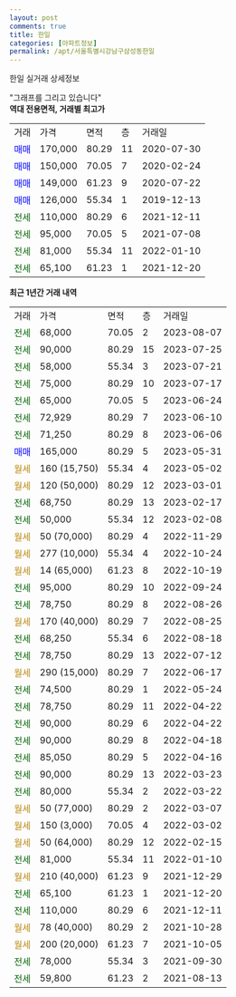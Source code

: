 ```yaml
---
layout: post
comments: true
title: 한일
categories: [아파트정보]
permalink: /apt/서울특별시강남구삼성동한일
---
```


한일 실거래 상세정보

<script type="text/javascript">
  google.charts.load('current', {'packages':['line', 'corechart']});
  google.charts.setOnLoadCallback(drawChart);

  function drawChart() {
    var data = new google.visualization.DataTable();
    data.addColumn('date', '거래일');
    data.addColumn('number', "매매");
    data.addColumn('number', "전세");
    data.addColumn('number', "전매");

    data.addRows([[new Date(Date.parse("2023-08-07")), null, 68000, null], [new Date(Date.parse("2023-07-25")), null, 90000, null], [new Date(Date.parse("2023-07-21")), null, 58000, null], [new Date(Date.parse("2023-07-17")), null, 75000, null], [new Date(Date.parse("2023-06-24")), null, 65000, null], [new Date(Date.parse("2023-06-10")), null, 72929, null], [new Date(Date.parse("2023-06-06")), null, 71250, null], [new Date(Date.parse("2023-05-31")), 165000, null, null], [new Date(Date.parse("2023-05-02")), null, null, null], [new Date(Date.parse("2023-03-01")), null, null, null], [new Date(Date.parse("2023-02-17")), null, 68750, null], [new Date(Date.parse("2023-02-08")), null, 50000, null], [new Date(Date.parse("2022-11-29")), null, null, null], [new Date(Date.parse("2022-10-24")), null, null, null], [new Date(Date.parse("2022-10-19")), null, null, null], [new Date(Date.parse("2022-09-24")), null, 95000, null], [new Date(Date.parse("2022-08-26")), null, 78750, null], [new Date(Date.parse("2022-08-25")), null, null, null], [new Date(Date.parse("2022-08-18")), null, 68250, null], [new Date(Date.parse("2022-07-12")), null, 78750, null], [new Date(Date.parse("2022-06-17")), null, null, null], [new Date(Date.parse("2022-05-24")), null, 74500, null], [new Date(Date.parse("2022-04-22")), null, 78750, null], [new Date(Date.parse("2022-04-22")), null, 90000, null], [new Date(Date.parse("2022-04-18")), null, 90000, null], [new Date(Date.parse("2022-04-16")), null, 85050, null], [new Date(Date.parse("2022-03-23")), null, 90000, null], [new Date(Date.parse("2022-03-22")), null, 80000, null], [new Date(Date.parse("2022-03-07")), null, null, null], [new Date(Date.parse("2022-03-02")), null, null, null], [new Date(Date.parse("2022-02-15")), null, null, null], [new Date(Date.parse("2022-01-10")), null, 81000, null], [new Date(Date.parse("2021-12-29")), null, null, null], [new Date(Date.parse("2021-12-20")), null, 65100, null], [new Date(Date.parse("2021-12-11")), null, 110000, null], [new Date(Date.parse("2021-10-28")), null, null, null], [new Date(Date.parse("2021-10-05")), null, null, null], [new Date(Date.parse("2021-09-30")), null, 78000, null], [new Date(Date.parse("2021-08-13")), null, 59800, null]]);

    var options = {
      hAxis: {
        format: 'yyyy/MM/dd'
      },    
      lineWidth: 0,
      pointsVisible: true,    
      title: '최근 1년간 유형별 실거래가 분포',
      legend: { position: 'bottom' }
    };

    var formatter = new google.visualization.NumberFormat({pattern:'###,###'} );
    formatter.format(data, 1);
    formatter.format(data, 2);
    
    setTimeout(function() {
        var chart = new google.visualization.LineChart(document.getElementById('columnchart_material'));
        chart.draw(data, (options));
        document.getElementById('loading').style.display = 'none';
    }, 200);
  }
</script>


<div id="loading" style="z-index:20; display: block; margin-left: 0px">"그래프를 그리고 있습니다"</div>
<div id="columnchart_material" style="width: 95%; margin-left: 0px; display: block"></div>
<!-- contents start -->
<b>역대 전용면적, 거래별 최고가</b>
<table class="sortable">
    <tr>
      <td>거래</td>
      <td>가격</td>
      <td>면적</td>
      <td>층</td>
      <td>거래일</td>
    </tr>
        <tr>
          <td><a style="color: blue">매매</a></td>
          <td>170,000</td>
          <td>80.29</td>
          <td>11</td>
          <td>2020-07-30</td>
        </tr>            <tr>
          <td><a style="color: blue">매매</a></td>
          <td>150,000</td>
          <td>70.05</td>
          <td>7</td>
          <td>2020-02-24</td>
        </tr>            <tr>
          <td><a style="color: blue">매매</a></td>
          <td>149,000</td>
          <td>61.23</td>
          <td>9</td>
          <td>2020-07-22</td>
        </tr>            <tr>
          <td><a style="color: blue">매매</a></td>
          <td>126,000</td>
          <td>55.34</td>
          <td>1</td>
          <td>2019-12-13</td>
        </tr>        
        <tr>
              <td><a style="color: darkgreen">전세</a></td>
              <td>110,000</td>
              <td>80.29</td>
              <td>6</td>
              <td>2021-12-11</td>
            </tr>            <tr>
              <td><a style="color: darkgreen">전세</a></td>
              <td>95,000</td>
              <td>70.05</td>
              <td>5</td>
              <td>2021-07-08</td>
            </tr>            <tr>
              <td><a style="color: darkgreen">전세</a></td>
              <td>81,000</td>
              <td>55.34</td>
              <td>11</td>
              <td>2022-01-10</td>
            </tr>            <tr>
              <td><a style="color: darkgreen">전세</a></td>
              <td>65,100</td>
              <td>61.23</td>
              <td>1</td>
              <td>2021-12-20</td>
            </tr>        
    
</table>

<b>최근 1년간 거래 내역</b>

<table class="sortable">
    <tr>
      <td>거래</td>
      <td>가격</td>
      <td>면적</td>
      <td>층</td>
      <td>거래일</td>
    </tr>
    <tr>
      <td><a style="color: darkgreen">전세</a></td>
      <td>68,000</td>
      <td>70.05</td>
      <td>2</td>
      <td>2023-08-07</td>
    </tr>          <tr>
      <td><a style="color: darkgreen">전세</a></td>
      <td>90,000</td>
      <td>80.29</td>
      <td>15</td>
      <td>2023-07-25</td>
    </tr>          <tr>
      <td><a style="color: darkgreen">전세</a></td>
      <td>58,000</td>
      <td>55.34</td>
      <td>3</td>
      <td>2023-07-21</td>
    </tr>          <tr>
      <td><a style="color: darkgreen">전세</a></td>
      <td>75,000</td>
      <td>80.29</td>
      <td>10</td>
      <td>2023-07-17</td>
    </tr>          <tr>
      <td><a style="color: darkgreen">전세</a></td>
      <td>65,000</td>
      <td>70.05</td>
      <td>5</td>
      <td>2023-06-24</td>
    </tr>          <tr>
      <td><a style="color: darkgreen">전세</a></td>
      <td>72,929</td>
      <td>80.29</td>
      <td>7</td>
      <td>2023-06-10</td>
    </tr>          <tr>
      <td><a style="color: darkgreen">전세</a></td>
      <td>71,250</td>
      <td>80.29</td>
      <td>8</td>
      <td>2023-06-06</td>
    </tr>          <tr>
      <td><a style="color: blue">매매</a></td>
      <td>165,000</td>
      <td>80.29</td>
      <td>5</td>
      <td>2023-05-31</td>
    </tr>          <tr>
      <td><a style="color: darkgoldenrod">월세</a></td>
      <td>160 (15,750)</td>
      <td>55.34</td>
      <td>4</td>
      <td>2023-05-02</td>
    </tr>          <tr>
      <td><a style="color: darkgoldenrod">월세</a></td>
      <td>120 (50,000)</td>
      <td>80.29</td>
      <td>12</td>
      <td>2023-03-01</td>
    </tr>          <tr>
      <td><a style="color: darkgreen">전세</a></td>
      <td>68,750</td>
      <td>80.29</td>
      <td>13</td>
      <td>2023-02-17</td>
    </tr>          <tr>
      <td><a style="color: darkgreen">전세</a></td>
      <td>50,000</td>
      <td>55.34</td>
      <td>12</td>
      <td>2023-02-08</td>
    </tr>          <tr>
      <td><a style="color: darkgoldenrod">월세</a></td>
      <td>50 (70,000)</td>
      <td>80.29</td>
      <td>4</td>
      <td>2022-11-29</td>
    </tr>          <tr>
      <td><a style="color: darkgoldenrod">월세</a></td>
      <td>277 (10,000)</td>
      <td>55.34</td>
      <td>4</td>
      <td>2022-10-24</td>
    </tr>          <tr>
      <td><a style="color: darkgoldenrod">월세</a></td>
      <td>14 (65,000)</td>
      <td>61.23</td>
      <td>8</td>
      <td>2022-10-19</td>
    </tr>          <tr>
      <td><a style="color: darkgreen">전세</a></td>
      <td>95,000</td>
      <td>80.29</td>
      <td>10</td>
      <td>2022-09-24</td>
    </tr>          <tr>
      <td><a style="color: darkgreen">전세</a></td>
      <td>78,750</td>
      <td>80.29</td>
      <td>8</td>
      <td>2022-08-26</td>
    </tr>          <tr>
      <td><a style="color: darkgoldenrod">월세</a></td>
      <td>170 (40,000)</td>
      <td>80.29</td>
      <td>7</td>
      <td>2022-08-25</td>
    </tr>          <tr>
      <td><a style="color: darkgreen">전세</a></td>
      <td>68,250</td>
      <td>55.34</td>
      <td>6</td>
      <td>2022-08-18</td>
    </tr>          <tr>
      <td><a style="color: darkgreen">전세</a></td>
      <td>78,750</td>
      <td>80.29</td>
      <td>13</td>
      <td>2022-07-12</td>
    </tr>          <tr>
      <td><a style="color: darkgoldenrod">월세</a></td>
      <td>290 (15,000)</td>
      <td>80.29</td>
      <td>7</td>
      <td>2022-06-17</td>
    </tr>          <tr>
      <td><a style="color: darkgreen">전세</a></td>
      <td>74,500</td>
      <td>80.29</td>
      <td>1</td>
      <td>2022-05-24</td>
    </tr>          <tr>
      <td><a style="color: darkgreen">전세</a></td>
      <td>78,750</td>
      <td>80.29</td>
      <td>11</td>
      <td>2022-04-22</td>
    </tr>          <tr>
      <td><a style="color: darkgreen">전세</a></td>
      <td>90,000</td>
      <td>80.29</td>
      <td>6</td>
      <td>2022-04-22</td>
    </tr>          <tr>
      <td><a style="color: darkgreen">전세</a></td>
      <td>90,000</td>
      <td>80.29</td>
      <td>8</td>
      <td>2022-04-18</td>
    </tr>          <tr>
      <td><a style="color: darkgreen">전세</a></td>
      <td>85,050</td>
      <td>80.29</td>
      <td>5</td>
      <td>2022-04-16</td>
    </tr>          <tr>
      <td><a style="color: darkgreen">전세</a></td>
      <td>90,000</td>
      <td>80.29</td>
      <td>13</td>
      <td>2022-03-23</td>
    </tr>          <tr>
      <td><a style="color: darkgreen">전세</a></td>
      <td>80,000</td>
      <td>55.34</td>
      <td>2</td>
      <td>2022-03-22</td>
    </tr>          <tr>
      <td><a style="color: darkgoldenrod">월세</a></td>
      <td>50 (77,000)</td>
      <td>80.29</td>
      <td>2</td>
      <td>2022-03-07</td>
    </tr>          <tr>
      <td><a style="color: darkgoldenrod">월세</a></td>
      <td>150 (3,000)</td>
      <td>70.05</td>
      <td>4</td>
      <td>2022-03-02</td>
    </tr>          <tr>
      <td><a style="color: darkgoldenrod">월세</a></td>
      <td>50 (64,000)</td>
      <td>80.29</td>
      <td>12</td>
      <td>2022-02-15</td>
    </tr>          <tr>
      <td><a style="color: darkgreen">전세</a></td>
      <td>81,000</td>
      <td>55.34</td>
      <td>11</td>
      <td>2022-01-10</td>
    </tr>          <tr>
      <td><a style="color: darkgoldenrod">월세</a></td>
      <td>210 (40,000)</td>
      <td>61.23</td>
      <td>9</td>
      <td>2021-12-29</td>
    </tr>          <tr>
      <td><a style="color: darkgreen">전세</a></td>
      <td>65,100</td>
      <td>61.23</td>
      <td>1</td>
      <td>2021-12-20</td>
    </tr>          <tr>
      <td><a style="color: darkgreen">전세</a></td>
      <td>110,000</td>
      <td>80.29</td>
      <td>6</td>
      <td>2021-12-11</td>
    </tr>          <tr>
      <td><a style="color: darkgoldenrod">월세</a></td>
      <td>78 (40,000)</td>
      <td>80.29</td>
      <td>2</td>
      <td>2021-10-28</td>
    </tr>          <tr>
      <td><a style="color: darkgoldenrod">월세</a></td>
      <td>200 (20,000)</td>
      <td>61.23</td>
      <td>7</td>
      <td>2021-10-05</td>
    </tr>          <tr>
      <td><a style="color: darkgreen">전세</a></td>
      <td>78,000</td>
      <td>55.34</td>
      <td>3</td>
      <td>2021-09-30</td>
    </tr>          <tr>
      <td><a style="color: darkgreen">전세</a></td>
      <td>59,800</td>
      <td>61.23</td>
      <td>2</td>
      <td>2021-08-13</td>
    </tr>      </table>
<!-- contents end -->    

